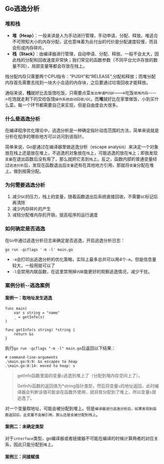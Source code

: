 ## Go逃逸分析

### 堆和栈
+ **堆（Heap）**：一般来讲是人为手动进行管理，手动申请、分配、释放。堆适合不可预知大小的内存分配，这也意味着为此付出的代价是分配速度较慢，而且会形成内存碎片。
+ **栈（Stack）**：由编译器进行管理，自动申请、分配、释放。一般不会太大，因此栈的分配和回收速度非常快；我们常见的函数参数（不同平台允许存放的数量不同），局部变量等都会存放在栈上。

栈分配内存只需要两个CPU指令：“PUSH”和“RELEASE",分配和释放；而堆分配内存首先需要去找到一块大小合适的内存块，之后要通过垃圾回收才能释放。

通俗来说，**栈**就好比去饭馆吃饭，只需要点菜`发出申请PUSH`--->吃饭`使用内存`---->吃饱就走剩下的交给饭馆`操作系统自动回收/GC`。而**堆**就好比在家里做饭，小到买什么菜，每一个环节都需要自己来实现，但是自由度会大很多。

### 什么是逃逸分析
在编译程序优化理论中，逃逸分析是一种确定指针动态范围的方法，简单来说就是分析在程序的哪些地方可以访问到该指针。

简单来说，Go是通过在编译器里做逃逸分析（escape analysis）来决定一个对象放在栈上还是放在堆上，不逃逸的对象放在`栈`上，可能逃逸的放在`堆`上；即我发现`变量`在退出函数后没有用了，那么就把它丢到`栈`上。反之，函数内部的普通变量经过`逃逸分析`后，发现在函数退出后`变量`还有在其他地方引用，那就将`变量`分配在堆上。做到按需分配。

### 为何需要逃逸分析
1. 减少`GC`的压力，栈上的变量，随着函数退出后系统直接回收，不需要`GC`标记后再清除
2. 减少内存碎片的产生
3. 减轻分配堆内存的开销，提高程序的运行速度

### 如何确定是否逃逸
在`Go`中通过逃逸分析日志来确定是否逃逸，开启逃逸分析日志：
```
go run -gcflags '-m -l' main.go 
```
+ `-m`会打印出逃逸分析的优化策略，实际上最多总共可以用4个`-m`，但是信息量较大，一般用就可以了
+ `-l`会禁用内联函数，在这里禁用掉`内联`能更好的观察逃逸情况，减少干扰。

### 案例分析--逃逸案例
#### 案例一：取地址发生逃逸
```
func main(
    var s string = "name"
    _ = getInfo(s)
)

func getInfo(s string) *string {
    return &s
}
```
执行`go run -gcflags "-m -l" main.go`后返回以下结果：
```
# command-line-arguments
.\main.go:9:9: &s escapes to heap
.\main.go:8:14: moved to heap: s
```
>getInfo函数里面的变量`s`逃逸到堆上了（分配到堆内存空间上了）。
>
>GetInfo函数的返回值为*string指针类型，然后将变量`s`的地址返回，此时编译器会判断该值可能会在函数外使用，就将其分配到了堆上，所以变量`s`就逃逸了。

对一个变量取地址，可能会被分配到堆上。但是`编译器进行逃逸分析后，如果发现到函数返回后，此变量不会被引用，那么还是会被分配到栈上`。

#### 案例二：未确定类型
对于`interface`类型，go编译器或者链接器不可能在编译的时候计算两者的对应关系，因此只能分配到`堆`上。

#### 案例三：间接赋值
